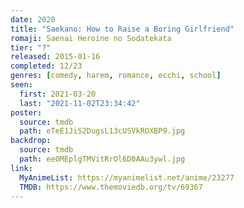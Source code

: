```yaml
---
date: 2020
title: "Saekano: How to Raise a Boring Girlfriend"
romaji: Saenai Heroine no Sodatekata
tier: "?"
released: 2015-01-16
completed: 12/23
genres: [comedy, harem, romance, ecchi, school]
seen:
  first: 2021-03-20
  last: "2021-11-02T23:34:42"
poster:
  source: tmdb
  path: eTeE1JiS2DugsL13cUSVkROXBP9.jpg
backdrop:
  source: tmdb
  path: ee0MEplgTMVitRrOl6D0AAu3ywl.jpg
link:
  MyAnimeList: https://myanimelist.net/anime/23277
  TMDB: https://www.themoviedb.org/tv/69367
---
```

